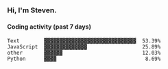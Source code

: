 ### Hi, I'm Steven.

#### Coding activity (past 7 days)
```
Text        ▓▓▓▓▓▓▓▓▓▓▓▓▓▓▓▓▓▓▓▓▓▓▓▓▓▓▓▓▓▓  53.39%
JavaScript  ▓▓▓▓▓▓▓▓▓▓▓▓▓▓                  25.89%
other       ▓▓▓▓▓▓                          12.03%
Python      ▓▓▓▓                             8.69%
```
